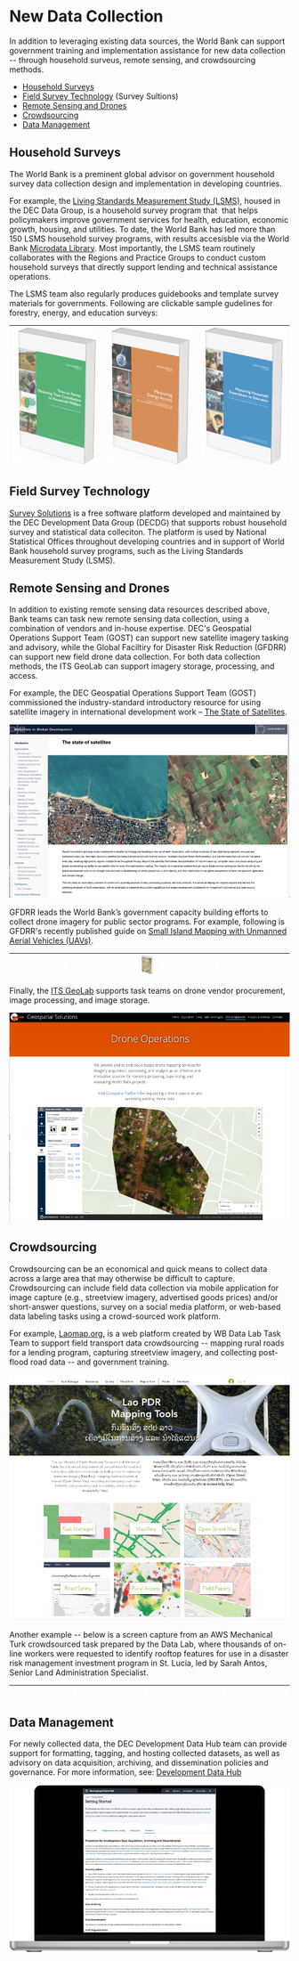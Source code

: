 # New Data Collection

In addition to leveraging existing data sources, the World Bank can support government training and implementation assistance for new data collection -- through household surveus, remote sensing, and crowdsourcing methods.

* [Household Surveys](#household-surveys)
* [Field Survey Technology](#field-survey-technology) (Survey Sultions)
* [Remote Sensing and Drones](#remote-sensing-and-drones)
* [Crowdsourcing](#crowdsourcing)
* [Data Management](#data-management)

## Household Surveys

The World Bank is a preminent global advisor on government household survey data collection design and implementation in developing countries.

For example, the [Living Standards Measurement Study (LSMS)](https://www.worldbank.org/en/programs/lsms), housed in the DEC Data Group, is a household survey program that  that helps policymakers improve government services for health, education, economic growth, housing, and utilities. To date, the World Bank has led more than 150 LSMS household survey programs, with results accesisble via the World Bank [Microdata Library](https://microdata.worldbank.org/index.php/catalog/lsms/?page=1&ps=15&repo=lsms). Most importantly, the LSMS team routinely collaborates with the Regions and Practice Groups to conduct custom household surveys that directly support lending and technical assistance operations. 

The LSMS team also regularly produces guidebooks and template survey materials for governments. Following are clickable sample gudelines for forestry, energy, and education surveys: 

| [![](images/intro-lsms-forests-b.png)](https://www.worldbank.org/en/programs/lsms/publication/Trees-on-farms-measuring-their-contribution-to-household-welfare) | [![](images/intro-lsms-energy.png)](https://www.worldbank.org/en/programs/lsms/publication/MeasuringEnergyAccess) | [![](images/intro-lsms-education.png)](https://www.worldbank.org/en/programs/lsms/publication/Measuring-household-expenditure-on-education-a-guidebook-for-designing-household-survey-questionnaire) |
| --------------------------------------------------------------------------------------------------------------------------------------------------------------- | ----------------------------------------------------------------------------------------------------------------- | ---------------------------------------------------------------------------------------------------------------------------------------------------------------------------------------------------- |



## Field Survey Technology

[Survey Solutions](https://mysurvey.solutions/en/) is a free software platform developed and maintained by the DEC Development Data Group (DECDG) that supports robust household survey and statistical data colleciton. The platform is used by National Statistical Offices throughout developing countries and in support of World Bank household survey programs, such as the Living Standards Measurement Study (LSMS).



## Remote Sensing and Drones

In addition to existing remote sensing data resources described above, Bank teams can task new remote sensing data collection, using a combination of vendors and in-house expertise. DEC's Geospatial Operations Support Team (GOST) can support new satellite imagery tasking and advisory, while the Global Faciltiry for Disaster Risk Reduction (GFDRR) can support new field drone data collection. For both data collection methods, the ITS GeoLab can support imagery storage, processing, and access.

For example, the DEC Geospatial Operations Support Team (GOST) commissioned the industry-standard introductory resource for using satellite imagery in international development work – [The State of Satellites](https://landscape.satsummit.io/).

![](images/intro-gost-sat.png)

GFDRR leads the World Bank’s government capacity building efforts to collect drone imagery for public sector programs. For example, following is GFDRR's recently published guide on [Small Island Mapping with Unmanned Aerial Vehicles (UAVs)](https://openknowledge.worldbank.org/server/api/core/bitstreams/d58af8a7-ee74-5567-9fa3-4aaf5f9050e8/content).

| <span style="color:white">xxxxxxxxxxxx</span> | <span style="color:white">xxxxxxxxxxxxx</span> | [![](images/intro-gfdrr-drones.png)](https://openknowledge.worldbank.org/server/api/core/bitstreams/d58af8a7-ee74-5567-9fa3-4aaf5f9050e8/content) | <span style="color:white">xxxxxxxxxxxxx</span> | <span style="color:white">xxxxxxxxxxxxx</span> |
| --------------------------------------------- | ---------------------------------------------- | ------------------------------------------------------------ | ---------------------------------------------- | ---------------------------------------------- |



Finally, the [ITS GeoLab](https://geowb.worldbank.org/portal/apps/Cascade/index.html?appid=4818a534d02245179c120b7aa21598b6) supports task teams on drone vendor procurement, image processing, and image storage. 

![](images/intro-geolab-drones.png)



## Crowdsourcing

Crowdsourcing can be an economical and quick means to collect data across a large area that may otherwise be difficult to capture. Crowdsourcing can include field data collection via mobile application for image capture (e.g., streetview imagery, advertised goods prices) and/or short-answer questions, survey on a social media platform, or web-based data labeling tasks using a crowd-sourced work platform.

For example, [Laomap.org](https://www.laomap.org/), is a web platform created by WB Data Lab Task Team to support field transport data crowdsourcing -- mapping rural roads for a lending program, capturing streetview imagery, and collecting post-flood road data -- and government training. 

![](images/intro-crowdsource-laos.png)

Another example -- below is a screen capture from an AWS Mechanical Turk crowdsourced task prepared by the Data Lab, where thousands of on-line workers were requested to identify rooftop features for use in a disaster risk management investment program in St. Lucia, led by Sarah Antos, Senior Land Administration Specialist.

| <span style="color:white">xxxxxxxxxxxxxx</span> | <span style="color:white">xxxxxxxxxxxxxx</span> | ![](images/intro-crowd-turk.png) | <span style="color:white">xxxxxxxxxxxxxx</span> | <span style="color:white">xxxxxxxxxxxxxx</span> |
| ----------------------------------------------- | ----------------------------------------------- | -------------------------------- | ----------------------------------------------- | ----------------------------------------------- |



## Data Management

For newly collected data, the DEC Development Data Hub team can provide support for formatting, tagging, and hosting collected datasets, as well as advisory on data acquisition, archiving, and dissemination policies and governance. For more information, see: [Development Data Hub](https://datacatalog.worldbank.org/int/getting-started)

![](images/intro-data-manage.png)
